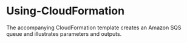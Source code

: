 # Using-CloudFormation
The accompanying CloudFormation template creates an Amazon SQS queue and illustrates parameters and outputs.
